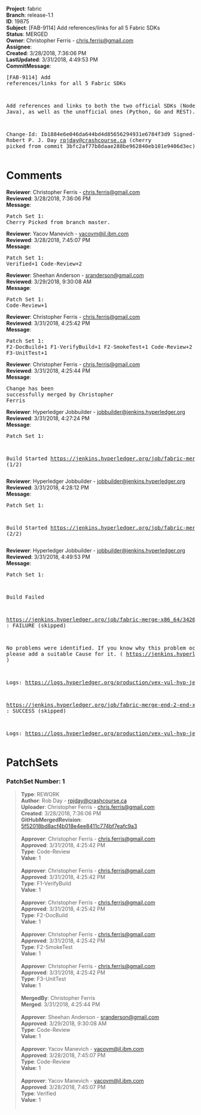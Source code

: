 <strong>Project</strong>: fabric<br><strong>Branch</strong>: release-1.1<br><strong>ID</strong>: 19875<br><strong>Subject</strong>: [FAB-9114] Add references/links for all 5 Fabric SDKs<br><strong>Status</strong>: MERGED<br><strong>Owner</strong>: Christopher Ferris - chris.ferris@gmail.com<br><strong>Assignee</strong>:<br><strong>Created</strong>: 3/28/2018, 7:36:06 PM<br><strong>LastUpdated</strong>: 3/31/2018, 4:49:53 PM<br><strong>CommitMessage</strong>:<br><pre>[FAB-9114] Add references/links for all 5 Fabric SDKs

Add references and links to both the two official SDKs (Node and Java),
as well as the unofficial ones (Python, Go and REST).

Change-Id: Ib1884e6e046da644bd4d85656294931e6784f3d9
Signed-off-by: Robert P. J. Day <rpjday@crashcourse.ca>
(cherry picked from commit 3bfc2af77b8daae288be962840eb101e9406d3ec)
</pre><h1>Comments</h1><strong>Reviewer</strong>: Christopher Ferris - chris.ferris@gmail.com<br><strong>Reviewed</strong>: 3/28/2018, 7:36:06 PM<br><strong>Message</strong>: <pre>Patch Set 1: Cherry Picked from branch master.</pre><strong>Reviewer</strong>: Yacov Manevich - yacovm@il.ibm.com<br><strong>Reviewed</strong>: 3/28/2018, 7:45:07 PM<br><strong>Message</strong>: <pre>Patch Set 1: Verified+1 Code-Review+2</pre><strong>Reviewer</strong>: Sheehan Anderson - sranderson@gmail.com<br><strong>Reviewed</strong>: 3/29/2018, 9:30:08 AM<br><strong>Message</strong>: <pre>Patch Set 1: Code-Review+1</pre><strong>Reviewer</strong>: Christopher Ferris - chris.ferris@gmail.com<br><strong>Reviewed</strong>: 3/31/2018, 4:25:42 PM<br><strong>Message</strong>: <pre>Patch Set 1: F2-DocBuild+1 F1-VerifyBuild+1 F2-SmokeTest+1 Code-Review+2 F3-UnitTest+1</pre><strong>Reviewer</strong>: Christopher Ferris - chris.ferris@gmail.com<br><strong>Reviewed</strong>: 3/31/2018, 4:25:44 PM<br><strong>Message</strong>: <pre>Change has been successfully merged by Christopher Ferris</pre><strong>Reviewer</strong>: Hyperledger Jobbuilder - jobbuilder@jenkins.hyperledger.org<br><strong>Reviewed</strong>: 3/31/2018, 4:27:24 PM<br><strong>Message</strong>: <pre>Patch Set 1:

Build Started https://jenkins.hyperledger.org/job/fabric-merge-end-2-end-x86_64/2094/ (1/2)</pre><strong>Reviewer</strong>: Hyperledger Jobbuilder - jobbuilder@jenkins.hyperledger.org<br><strong>Reviewed</strong>: 3/31/2018, 4:28:12 PM<br><strong>Message</strong>: <pre>Patch Set 1:

Build Started https://jenkins.hyperledger.org/job/fabric-merge-x86_64/3426/ (2/2)</pre><strong>Reviewer</strong>: Hyperledger Jobbuilder - jobbuilder@jenkins.hyperledger.org<br><strong>Reviewed</strong>: 3/31/2018, 4:49:53 PM<br><strong>Message</strong>: <pre>Patch Set 1:

Build Failed 

https://jenkins.hyperledger.org/job/fabric-merge-x86_64/3426/ : FAILURE (skipped)

No problems were identified. If you know why this problem occurred, please add a suitable Cause for it. ( https://jenkins.hyperledger.org/job/fabric-merge-x86_64/3426/ )

Logs: https://logs.hyperledger.org/production/vex-yul-hyp-jenkins-3/fabric-merge-x86_64/3426

https://jenkins.hyperledger.org/job/fabric-merge-end-2-end-x86_64/2094/ : SUCCESS (skipped)

Logs: https://logs.hyperledger.org/production/vex-yul-hyp-jenkins-3/fabric-merge-end-2-end-x86_64/2094</pre><h1>PatchSets</h1><h3>PatchSet Number: 1</h3><blockquote><strong>Type</strong>: REWORK<br><strong>Author</strong>: Rob Day - rpjday@crashcourse.ca<br><strong>Uploader</strong>: Christopher Ferris - chris.ferris@gmail.com<br><strong>Created</strong>: 3/28/2018, 7:36:06 PM<br><strong>GitHubMergedRevision</strong>: [5f52018bd8acf4b018e4ee8411c774bf7eafc9a3](https://github.com/hyperledger-gerrit-archive/fabric/commit/5f52018bd8acf4b018e4ee8411c774bf7eafc9a3)<br><br><strong>Approver</strong>: Christopher Ferris - chris.ferris@gmail.com<br><strong>Approved</strong>: 3/31/2018, 4:25:42 PM<br><strong>Type</strong>: Code-Review<br><strong>Value</strong>: 1<br><br><strong>Approver</strong>: Christopher Ferris - chris.ferris@gmail.com<br><strong>Approved</strong>: 3/31/2018, 4:25:42 PM<br><strong>Type</strong>: F1-VerifyBuild<br><strong>Value</strong>: 1<br><br><strong>Approver</strong>: Christopher Ferris - chris.ferris@gmail.com<br><strong>Approved</strong>: 3/31/2018, 4:25:42 PM<br><strong>Type</strong>: F2-DocBuild<br><strong>Value</strong>: 1<br><br><strong>Approver</strong>: Christopher Ferris - chris.ferris@gmail.com<br><strong>Approved</strong>: 3/31/2018, 4:25:42 PM<br><strong>Type</strong>: F2-SmokeTest<br><strong>Value</strong>: 1<br><br><strong>Approver</strong>: Christopher Ferris - chris.ferris@gmail.com<br><strong>Approved</strong>: 3/31/2018, 4:25:42 PM<br><strong>Type</strong>: F3-UnitTest<br><strong>Value</strong>: 1<br><br><strong>MergedBy</strong>: Christopher Ferris<br><strong>Merged</strong>: 3/31/2018, 4:25:44 PM<br><br><strong>Approver</strong>: Sheehan Anderson - sranderson@gmail.com<br><strong>Approved</strong>: 3/29/2018, 9:30:08 AM<br><strong>Type</strong>: Code-Review<br><strong>Value</strong>: 1<br><br><strong>Approver</strong>: Yacov Manevich - yacovm@il.ibm.com<br><strong>Approved</strong>: 3/28/2018, 7:45:07 PM<br><strong>Type</strong>: Code-Review<br><strong>Value</strong>: 1<br><br><strong>Approver</strong>: Yacov Manevich - yacovm@il.ibm.com<br><strong>Approved</strong>: 3/28/2018, 7:45:07 PM<br><strong>Type</strong>: Verified<br><strong>Value</strong>: 1<br><br></blockquote>